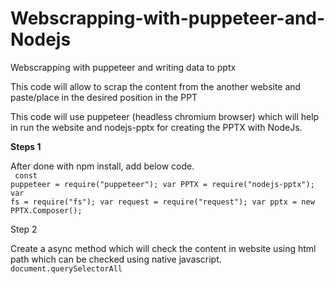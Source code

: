 # Webscrapping-with-puppeteer-and-Nodejs
Webscrapping with puppeteer and writing data to pptx

This code will allow to scrap the content from the another website and paste/place in the desired position in the PPT 

This code will use puppeteer (headless chromium browser) which will help in run the website and nodejs-pptx for creating the PPTX with NodeJs.


<b>Steps 1 </b>

After done with npm install, add below code. <br />
<code>
const puppeteer = require("puppeteer");
var PPTX = require("nodejs-pptx");
var fs = require("fs");
var request = require("request");
var pptx = new PPTX.Composer();
</code>

Step 2

Create a async method which will check the content in website using html path which can be checked using native javascript. <code>document.querySelectorAll</code> 




